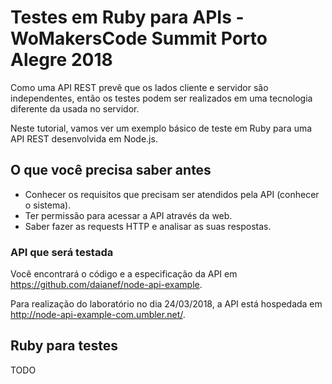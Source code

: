 # Testes em Ruby para APIs - WoMakersCode Summit Porto Alegre 2018

Como uma API REST prevê que os lados cliente e servidor são independentes, então os testes podem ser
realizados em uma tecnologia diferente da usada no servidor.

Neste tutorial, vamos ver um exemplo básico de teste em Ruby para uma API REST desenvolvida em Node.js.


## O que você precisa saber antes

* Conhecer os requisitos que precisam ser atendidos pela API (conhecer o sistema).
* Ter permissão para acessar a API através da web.
* Saber fazer as requests HTTP e analisar as suas respostas.

### API que será testada

Você encontrará o código e a especificação da API em https://github.com/daianef/node-api-example.

Para realização do laboratório no dia 24/03/2018, a API está hospedada em http://node-api-example-com.umbler.net/.


## Ruby para testes

TODO
